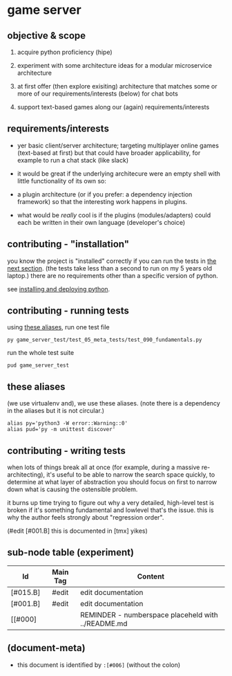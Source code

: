 # game server

## objective & scope

  1. acquire python proficiency (hipe)

  1. experiment with some architecture ideas for
     a modular microservice architecture

  1. at first offer (then explore exisiting) architecture
     that matches some or more of our requirements/interests (below)
     for chat bots

  1. support text-based games along our (again) requirements/interests




## requirements/interests

   - yer basic client/server architecture; targeting multiplayer online
     games (text-based at first) but that could have broader applicability,
     for example to run a chat stack (like slack)

   - it would be great if the underlying architecure were an empty shell
     with little functionality of its own so:

   - a plugin architecture (or if you prefer: a dependency injection
     framework) so that the interesting work happens in plugins.

   - what would be *really* cool is if the plugins (modules/adapters)
     could each be written in their own language (developer's choice)




## contributing - "installation"

you know the project is "installed" correctly if you can run the tests
in [the next section](#running-tests). (the tests take less than a second
to run on my 5 years old laptop.) there are no requirements other than
a specific version of python.

see [installing and deploying python](../README.md#018).




## <a name='running-tests'></a>contributing - running tests


using [these aliases](#aliases),
run one test file

    py game_server_test/test_05_meta_tests/test_090_fundamentals.py


run the whole test suite

    pud game_server_test




## <a name=aliases></a>these aliases

(we use virtualenv and), we use these aliases. (note there is a dependency
in the aliases but it is not circular.)

    alias py='python3 -W error::Warning::0'
    alias pud='py -m unittest discover'




## <a name="regression-order">contributing - writing tests

when lots of things break all at once (for example, during a massive
re-architecting), it's useful to be able to narrow the search space
quickly, to determine at what layer of abstraction you should focus on
first to narrow down what is causing the ostensible problem.

it burns up time trying to figure out why a very detailed, high-level
test is broken if it's something fundamental and lowlevel that's the issue.
this is why the author feels strongly about "regression order".

(#edit [#001.B] this is documented in [tmx] yikes)




## sub-node table (experiment)

|Id                         | Main Tag | Content
|---------------------------|:-----:|-
|[#015.B]                   | #edit | edit documentation
|[#001.B]                   | #edit | edit documentation
[[#000]                     |       | REMINDER - numberspace placeheld with ../README.md




## (document-meta)

  - this document is identified by `:[#006]` (without the colon)
